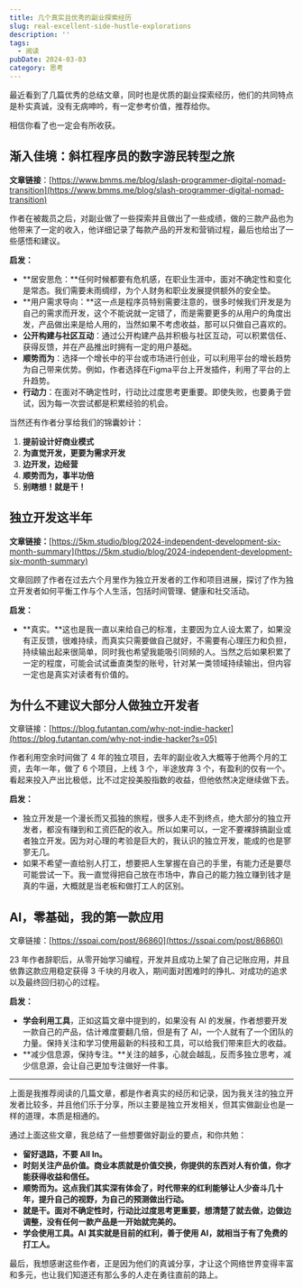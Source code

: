 ```yaml
---
title: 几个真实且优秀的副业探索经历
slug: real-excellent-side-hustle-explorations
description: ''
tags:
  - 阅读
pubDate: 2024-03-03
category: 思考
---
```


最近看到了几篇优秀的总结文章，同时也是优质的副业探索经历，他们的共同特点是朴实真诚，没有无病呻吟，有一定参考价值，推荐给你。


相信你看了也一定会有所收获。


## 渐入佳境：斜杠程序员的数字游民转型之旅


**文章链接**：[https://www.bmms.me/blog/slash-programmer-digital-nomad-transition](https://www.bmms.me/blog/slash-programmer-digital-nomad-transition)


作者在被裁员之后，对副业做了一些探索并且做出了一些成绩，做的三款产品也为他带来了一定的收入，他详细记录了每款产品的开发和营销过程，最后也给出了一些感悟和建议。


**启发：**

- **居安思危：**任何时候都要有危机感，在职业生涯中，面对不确定性和变化是常态。我们需要未雨绸缪，为个人财务和职业发展提供额外的安全垫。
- **用户需求导向：**这一点是程序员特别需要注意的，很多时候我们开发是为自己的需求而开发，这个不能说就一定错了，而是需要更多的从用户的角度出发，产品做出来是给人用的，当然如果不考虑收益，那可以只做自己喜欢的。
- **公开构建与社区互动**：通过公开构建产品并积极与社区互动，可以积累信任、获得反馈，并在产品推出时拥有一定的用户基础。
- **顺势而为**：选择一个增长中的平台或市场进行创业，可以利用平台的增长趋势为自己带来优势。例如，作者选择在Figma平台上开发插件，利用了平台的上升趋势。
- **行动力**：在面对不确定性时，行动比过度思考更重要。即使失败，也要勇于尝试，因为每一次尝试都是积累经验的机会。

当然还有作者分享给我们的锦囊妙计：

1. **提前设计好商业模式**
2. **为直觉开发，更要为需求开发**
3. **边开发，边经营**
4. **顺势而为，事半功倍**
5. **别瞎想！就是干！**

## 独立开发这半年


**文章链接：**[https://5km.studio/blog/2024-independent-development-six-month-summary](https://5km.studio/blog/2024-independent-development-six-month-summary)


文章回顾了作者在过去六个月里作为独立开发者的工作和项目进展，探讨了作为独立开发者如何平衡工作与个人生活，包括时间管理、健康和社交活动。


**启发：**

- **真实。**这也是我一直以来给自己的标准，主要因为立人设太累了，如果没有正反馈，很难持续，而真实只需要做自己就好，不需要有心理压力和负担，持续输出起来很简单，同时我也希望我能吸引同频的人。当然之后如果积累了一定的程度，可能会试试垂直类型的账号，针对某一类领域持续输出，但内容一定也是真实对读者有价值的。

## 为什么不建议大部分人做独立开发者


文章链接：[https://blog.futantan.com/why-not-indie-hacker](https://blog.futantan.com/why-not-indie-hacker?s=05)


作者利用空余时间做了 4 年的独立项目，去年的副业收入大概等于他两个月的工资，去年一年，做了 6 个项目，上线 3 个，半途放弃 3 个，有盈利的仅有一个。看起来投入产出比极低，比不过定投美股指数的收益，但他依然决定继续做下去。


**启发：**

- 独立开发是一个漫长而又孤独的旅程，很多人走不到终点，绝大部分的独立开发者，都没有赚到和工资匹配的收入。所以如果可以，一定不要裸辞搞副业或者独立开发。因为对心理的考验是巨大的，我认识的独立开发，能成的也是寥寥无几。
- 如果不希望一直给别人打工，想要把人生掌握在自己的手里，有能力还是要尽可能尝试一下。我一直觉得把自己放在市场中，靠自己的能力独立赚到钱才是真的牛逼，大概就是当老板和做打工人的区别。

## **AI，零基础，我的第一款应用**


文章链接：[https://sspai.com/post/86860](https://sspai.com/post/86860)


23 年作者辞职后，从零开始学习编程，开发并且成功上架了自己记账应用，并且依靠这款应用稳定获得 3 千块的月收入，期间面对困难时的挣扎、对成功的追求以及最终回归初心的过程。


**启发：**

- **学会利用工具**，正如这篇文章中提到的，如果没有 AI 的发展，作者想要开发一款自己的产品，估计难度要翻几倍，但是有了 AI，一个人就有了一个团队的力量。保持关注和学习使用最新的科技和工具，可以给我们带来巨大的收益。
- **减少信息源，保持专注。**关注的越多，心就会越乱，反而多独立思考，减少信息源，会让自己更加专注做好一件事。

---


上面是我推荐阅读的几篇文章，都是作者真实的经历和记录，因为我关注的独立开发者比较多，并且他们乐于分享，所以主要是独立开发相关，但其实做副业也是一样的道理，本质是相通的。


通过上面这些文章，我总结了一些想要做好副业的要点，和你共勉：

- **留好退路，不要 All In。**
- **时刻关注产品价值。商业本质就是价值交换，你提供的东西对人有价值，你才能获得收益和信任。**
- **顺势而为。这点我们其实深有体会了，时代带来的红利能够让人少奋斗几十年，提升自己的视野，为自己的预测做出行动。**
- **就是干。面对不确定性时，行动比过度思考更重要，想清楚了就去做，边做边调整，没有任何一款产品是一开始就完美的。**
- **学会使用工具。AI 其实就是目前的红利，善于使用 AI，就相当于有了免费的打工人。**

最后，我想感谢这些作者，正是因为他们的真诚分享，才让这个网络世界变得丰富和多元，也让我们知道还有那么多的人走在勇往直前的路上。

